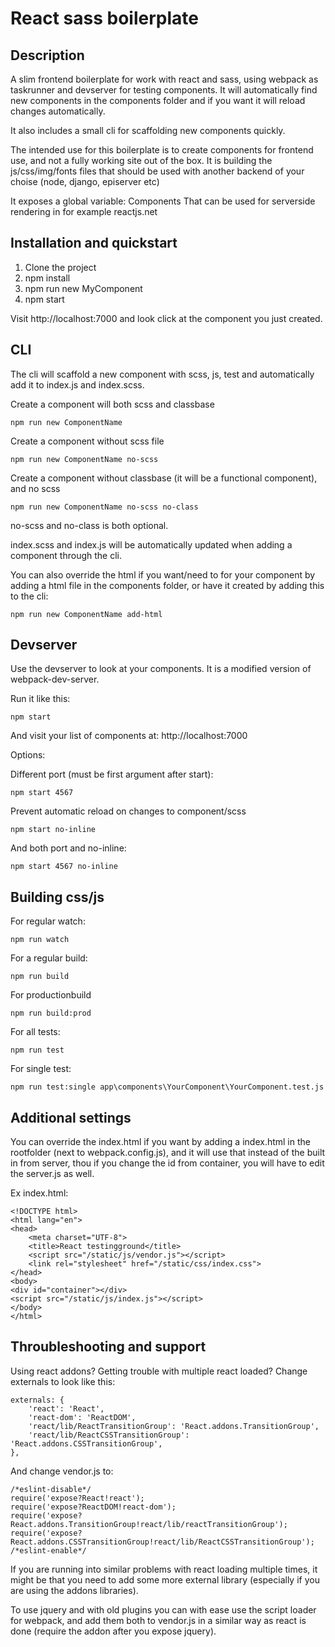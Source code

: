 # React sass boilerplate

## Description

A slim frontend boilerplate for work with react and sass, using webpack as taskrunner and devserver for testing components. It will automatically find new components in the components folder and if you want it will reload changes automatically.

It also includes a small cli for scaffolding new components quickly.

The intended use for this boilerplate is to create components for frontend use, and not a fully working site out of the box. 
It is building the js/css/img/fonts files that should be used with another backend of your choise (node, django, episerver etc)

It exposes a global variable: Components
That can be used for serverside rendering in for example reactjs.net

## Installation and quickstart

1. Clone the project
2. npm install
3. npm run new MyComponent
4. npm start

Visit http://localhost:7000 and look click at the component you just created.

## CLI

The cli will scaffold a new component with scss, js, test and automatically add it to index.js and index.scss.

Create a component will both scss and classbase

    npm run new ComponentName

Create a component without scss file

    npm run new ComponentName no-scss

Create a component without classbase (it will be a functional component), and no scss

    npm run new ComponentName no-scss no-class


no-scss and no-class is both optional.

index.scss and index.js will be automatically updated when adding a component through the cli.

You can also override the html if you want/need to for your component by adding a html file in the components folder, or have it created by adding this to the cli:

    npm run new ComponentName add-html

## Devserver

Use the devserver to look at your components. It is a modified version of webpack-dev-server.

Run it like this:

    npm start

And visit your list of components at: http://localhost:7000

Options:

Different port (must be first argument after start):

    npm start 4567

Prevent automatic reload on changes to component/scss

    npm start no-inline

And both port and no-inline:

    npm start 4567 no-inline

## Building css/js

For regular watch:

    npm run watch

For a regular build:

    npm run build

For productionbuild

    npm run build:prod

For all tests:

    npm run test

For single test:

    npm run test:single app\components\YourComponent\YourComponent.test.js

## Additional settings ##

You can override the index.html if you want by adding a index.html in the rootfolder (next to webpack.config.js), and it will use that instead of the built in from server, thou if you change the id from container, you will have to edit the server.js as well.

Ex index.html:

    <!DOCTYPE html>
    <html lang="en">
    <head>
        <meta charset="UTF-8">
        <title>React testingground</title>
        <script src="/static/js/vendor.js"></script>
        <link rel="stylesheet" href="/static/css/index.css">
    </head>
    <body>
    <div id="container"></div>
    <script src="/static/js/index.js"></script>
    </body>
    </html>

## Throubleshooting and support

Using react addons? Getting trouble with multiple react loaded?
Change externals to look like this:

    externals: {
        'react': 'React',
        'react-dom': 'ReactDOM',
        'react/lib/ReactTransitionGroup': 'React.addons.TransitionGroup',
        'react/lib/ReactCSSTransitionGroup': 'React.addons.CSSTransitionGroup',
    },

And change vendor.js to:

    /*eslint-disable*/
    require('expose?React!react');
    require('expose?ReactDOM!react-dom');
    require('expose?React.addons.TransitionGroup!react/lib/reactTransitionGroup');
    require('expose?React.addons.CSSTransitionGroup!react/lib/ReactCSSTransitionGroup');
    /*eslint-enable*/

If you are running into similar problems with react loading multiple times, it might be that you need to add some more external library (especially if you are using the addons libraries).

To use jquery and with old plugins you can with ease use the script loader for webpack, and add them both to vendor.js in a similar way as react is done (require the addon after you expose jquery).
